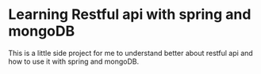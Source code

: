 # Learning Restful api with spring and mongoDB

This is a little side project for me to understand better about restful api and how to use it with spring and mongoDB.
